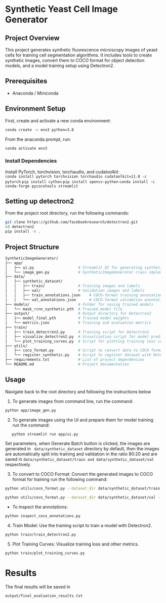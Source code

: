 # Synthetic Yeast Cell Image Generator

## Project Overview
This project generates synthetic fluorescence microscopy images of yeast cells for training cell segmentation algorithms. It includes tools to create synthetic images, convert them to COCO format for object detection models, and a model training setup using Detectron2.

## Prerequisites
- Anaconda / Miniconda

## Environment Setup
First, create and activate a new conda environment:
```bash
conda create -n env3 python=3.8
```
From the anaconda prompt, run: 
```bash 
conda activate env3
```
### Install Dependencies
Install PyTorch, torchvision, torchaudio, and cudatoolkit: <br>
``` conda install pytorch torchvision torchaudio cudatoolkit=11.0 -c pytorch ```
``` pip install cython ```
``` pip install opencv-python ```
``` conda install -c conda-forge pycocotools streamlit ```

## Setting up detectron2
From the project root directory, run the following commands:
```bash 
git clone https://github.com/facebookresearch/detectron2.git
cd detectron2 
pip install -e .
```

## Project Structure

```bash <pre>
SyntheticImageGenerator/
├── app/
│   ├── ui.py                    # Streamlit UI for generating synthetic images
│   └── image_gen.py             # SyntheticImageGenerator class implementation
├── data/
│   ├── synthetic_dataset/
│   │   ├── train/               # Training images and labels
│   │   ├── val/                 # Validation images and labels
│   │   ├── train_annotations.json    # COCO-format training annotations file
│   │   └── val_annotations.json      # COCO-format validation annotations file
├── models/                      # Folder for saving trained models
│   └── mask_rcnn_synthetic.pth  # Trained model file
├── output/                      # Output directory for Detectron2
│   ├── model_final.pth          # Trained model weights
│   └── metrics.json             # Training and evaluation metrics
├── train/
│   ├── train_detectron2.py      # Training script for Detectron2
│   ├── visualize_detectron2.py  # Visualization script for model predictions
│   └── plot_training_curves.py  # Script for plotting training loss curves
├── utils/
│   ├── coco_format.py           # Script to convert data to COCO format
│   └── register_synthetic.py    # Script to register dataset with Detectron2
├── requirements.txt             # List of project dependencies
└── README.md                    # Project documentation

  ```
        
## Usage
Navigate back to the root directory and following the instructions below
1. To generate images from command line, run the command: 
```bash
python app/image_gen.py
``` 
2. To generate images using the UI and prepare them for model training run the command:
```bash 
   python streamlit run app/ui.py 
```

Set parameters, when Generate Batch button is clicked, the images are generated in ``` data/synthetic_dataset``` directory by default, then the images are automatically split into training and validation in the ratio 80:20
and are saved in ```data/synthetic_dataset/train and data/synthetic_dataset/val ``` respectively.

3. To convert to COCO Format: Convert the generated images to COCO format for training run the following command: 
```bash 
python utils/coco_format.py --dataset_dir data/synthetic_dataset/train --output_file data/synthetic_dataset/train_annotations.json 
```
```bash 
python utils/coco_format.py --dataset_dir data/synthetic_dataset/val --output_file data/synthetic_dataset/val_annotations.json
``` 
- To inspect the annotations:
```bash 
python inspect_coco_annotations.py 
```

4. Train Model: Use the training script to train a model with Detectron2.
```bash
python train/train_detectron2.py
```

5. Plot Training Curves: Visualize training loss and other metrics.

```bash
python train/plot_training_curves.py
```

# Results
The final results will be saved in 
```bash 
output/final_evaluation_results.txt 
```